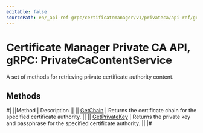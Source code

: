 ```yaml
---
editable: false
sourcePath: en/_api-ref-grpc/certificatemanager/v1/privateca/api-ref/grpc/PrivateCaContent/index.md
---
```


# Certificate Manager Private CA API, gRPC: PrivateCaContentService

A set of methods for retrieving private certificate authority content.

## Methods

#|
||Method | Description ||
|| [GetChain](getChain.md) | Returns the certificate chain for the specified certificate authority. ||
|| [GetPrivateKey](getPrivateKey.md) | Returns the private key and passphrase for the specified certificate authority. ||
|#